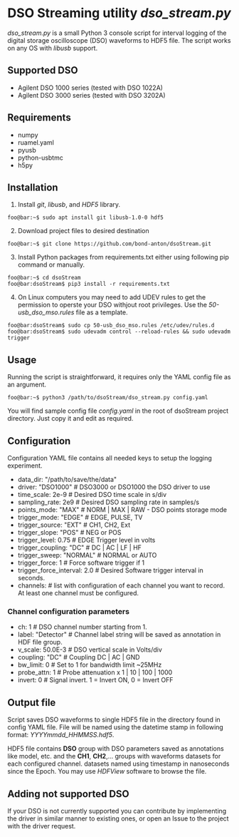 # DSO Streaming utility _dso_stream.py_

_dso_stream.py_ is a small Python 3 console script for interval logging of the digital storage oscilloscope (DSO) waveforms to HDF5 file.
The script works on any OS with _libusb_ support.

## Supported DSO
 - Agilent DSO 1000 series (tested with DSO 1022A)
 - Agilent DSO 3000 series (tested with DSO 3202A)

## Requirements
 - numpy
 - ruamel.yaml
 - pyusb
 - python-usbtmc
 - h5py

## Installation

1) Install _git_, _libusb_, and _HDF5_ library.

```console
foo@bar:~$ sudo apt install git libusb-1.0-0 hdf5
```

2) Download project files to desired destination

```console
foo@bar:~$ git clone https://github.com/bond-anton/dsoStream.git
```

3) Install Python packages from requirements.txt either using following pip command or manually.

```console
foo@bar:~$ cd dsoStream
foo@bar:dsoStream$ pip3 install -r requirements.txt
```

4) On Linux computers you may need to add UDEV rules to get the permission to operste your DSO withjout root privileges.
   Use the _50-usb_dso_mso.rules_ file as a template.

```console
foo@bar:dsoStream$ sudo cp 50-usb_dso_mso.rules /etc/udev/rules.d
foo@bar:dsoStream$ sudo udevadm control --reload-rules && sudo udevadm trigger
```

## Usage
Running the script is straightforward, it requires only the YAML config file as an argument.
```console
foo@bar:~$ python3 /path/to/dsoStream/dso_stream.py config.yaml
```
You will find sample config file _config.yaml_ in the root of dsoStream project directory. Just copy it and edit as required.

## Configuration
Configuration YAML file contains all needed keys to setup the logging experiment.  
 - data_dir: "/path/to/save/the/data"
 - driver: "DSO1000"  # DSO3000 or DSO1000 the DSO driver to use
 - time_scale: 2e-9   # Desired DSO time scale in s/div
 - sampling_rate: 2e9 # Desired DSO sampling rate in samples/s
 - points_mode: "MAX"  # NORM | MAX | RAW - DSO points storage mode
 - trigger_mode: "EDGE"  # EDGE, PULSE, TV
 - trigger_source: "EXT"  # CH1, CH2, Ext
 - trigger_slope: "POS"  # NEG or POS
 - trigger_level: 0.75  # EDGE Trigger level in volts
 - trigger_coupling: "DC"  # DC | AC | LF | HF
 - trigger_sweep: "NORMAL"  # NORMAL or AUTO
 - trigger_force: 1  # Force software trigger if 1
 - trigger_force_interval: 2.0  # Desired Software trigger interval in seconds.
 - channels: # list with configuration of each channel you want to record. At least one channel must be configured.
### Channel configuration parameters
 - ch: 1  # DSO channel number starting from 1.
 - label: "Detector"  # Channel label string will be saved as annotation in HDF file group.
 - v_scale: 50.0E-3   # DSO vertical scale in Volts/div
 - coupling: "DC"  # Coupling DC | AC | GND
 - bw_limit: 0  # Set to 1 for bandwidth limit ~25MHz
 - probe_attn: 1  # Probe attenuation x 1 | 10 | 100 | 1000
 - invert: 0  # Signal invert. 1 = Invert ON, 0 = Invert OFF

## Output file
Script saves DSO waveforms to single HDF5 file in the directory found in config YAML file.
File will be named using the datetime stamp in following format: _YYYYmmdd_HHMMSS.hdf5_.

HDF5 file contains **DSO** group with DSO parameters saved as annotations like model, etc.
and the **CH1**, **CH2**,... groups with waveforms datasets for each configured channel.
datasets named using timestamp in nanoseconds since the Epoch.
You may use _HDFView_ software to browse the file.

## Adding not supported DSO
If your DSO is not currently supported you can contribute by implementing the driver in similar manner to existing ones, or open an Issue to the project with the driver request.

